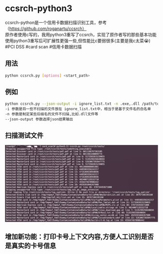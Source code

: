 # ccsrch-python3
ccsrch-python是一个信用卡数据扫描识别工具，参考（https://github.com/roganartu/ccsrch）<br>
原作者使用c写的，我用python3重写了ccsrch，实现了原作者写的那些基本功能<br>
使用python3重写后可扩展性更强一些,但性能比c要弱很多(主要是我c太菜😭)<br>
#PCI DSS #card scan #信用卡数据扫描

## 用法
```bash
python ccsrch.py [options] <start_path>
```

## 例如
```bash
python ccsrch.py --json-output -i ignore_list.txt -n .exe,.dll /path/to/scan
-i 参数是将一些不扫描的文件放在 ignore_list.txt中，相当于是基于文件名的白名单
-n 参数是制定某些后缀名的文件不扫描,比如.dll文件等
--json-output 参数选择json结果输出
```
## 扫描测试文件
![image](https://github.com/configworld768/ccsrch-python3/blob/main/img/WechatIMG333.png)<br>

## 增加新功能：打印卡号上下文内容,方便人工识别是否是真实的卡号信息
